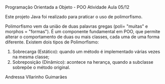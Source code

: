 Programação Orientada a Objeto - POO
Atividade Aula 05/12

Este projeto Java foi realizado para praticar o uso de polimorfismo.

Polimorfismo vem da união de duas palavras gregas (poli= "muitas" e morphos = "formas"). É um componente fundamental em POO, que permite
alterar o comportamento de duas ou mais classes, cada uma de uma forma diferente. Existem dois tipos de Polimorfismo:

1) Sobrecarga (Estático): quando um método é implementado várias vezes na mesma classe;
2) Sobreposição (Dinâmico): acontece na herança, quando a subclasse sobrepõe o método original.

Andressa VIlarinho Guimarães